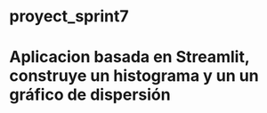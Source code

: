 # proyect_sprint7
# Aplicacion basada en Streamlit, construye un histograma y un un gráfico de dispersión